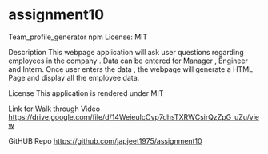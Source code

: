 # assignment10

Team_profile_generator
npm License: MIT

Description
This webpage application will ask user questions regarding employees in the company . Data can be entered for Manager , Engineer and Intern. Once user enters the data , the webpage will generate a HTML Page and display all the employee data. 

License
This application is rendered under MIT

Link for Walk through Video
https://drive.google.com/file/d/14WeieuIcOvp7dhsTXRWCsirQzZpG_uZu/view


GitHUB Repo 
https://github.com/japjeet1975/assignment10

